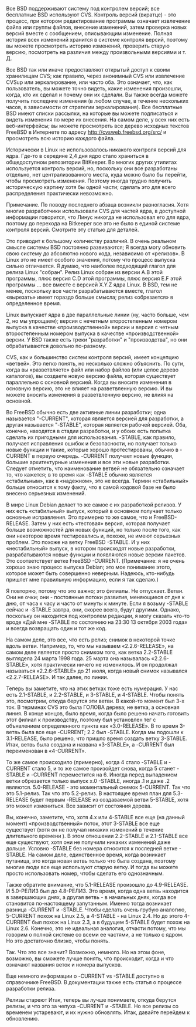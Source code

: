 Все BSD поддерживают систему под контролем версий; все бесплатные BSD используют CVS. Контроль версий (вкратце) - это процесс, при котором редактирование программы означает извлечение файла или группы файлов, внесение изменений, затем проверка новых версий вместе с сообщением, описывающим изменение. Полная история всех изменений хранится в системе контроля версий, поэтому вы можете просмотреть историю изменений, проверить старую версию, посмотреть на различия между произвольными версиями и т. Д.

Все BSD так или иначе предоставляют открытый доступ к своим хранилищам CVS; как правило, через анонимный CVS или извлечение CVSup или зеркалирование, или часто оба. Это означает, что, как пользователь, вы можете точно видеть, какие изменения произошли, когда, кто их сделал и почему они их сделали. Вы также всегда можете получить последние изменения (в любом случае, в течение нескольких часов, в зависимости от стратегии зеркалирования). Все бесплатные BSD имеют списки рассылки, на которые вы можете подписаться и видеть изменения по мере их внесения. На самом деле, у всех них есть веб-интерфейсы; вы можете просмотреть все дерево исходных текстов FreeBSD в Интернете по адресу http://cvsweb.freebsd.org/src/ и просмотреть всю историю каждого файла.

Исторически в Linux не использовалось никакого контроля версий для ядра. Где-то в середине 2,4 дня ядро ​​стало храниться в общедоступном репозитории BitKeeper. Во многих других утилитах используется контроль версий, но, поскольку они все разработаны отдельно, нет централизованного места, куда можно было бы перейти, чтобы просмотреть изменения. Поэтому иногда трудно получить историческую картину хотя бы одной части; сделать это для всего распределения практически невозможно.

Примечание. По поводу последнего абзаца возникли разногласия. Хотя многие разработчики использовали CVS для частей ядра, в доступной информации говорится, что Линус никогда не использовал его для ядра, поэтому до перехода на Bitkeeper все это не было в единой системе контроля версий. Смотрите эту статью для деталей.

Это приводит к большому количеству различий. В очень реальном смысле системы BSD постоянно развиваются; Я всегда могу обновить свою систему до абсолютно нового кода, независимо от «релизов». В Linux это не имеет особого значения, потому что процесс выпуска сильно отличается. Я думаю, что наиболее подходящий глагол для релиза Linux "собран". Релиз Linux собран из версии A.B этой программы, плюс версия C.D этой программы, плюс версия E.F этой программы ... все вместе с версией X.Y.Z ядра Linux. В BSD, тем не менее, поскольку все части разрабатываются вместе, глагол «вырезать» имеет гораздо больше смысла; релиз «обрезается» в определенное время.

Linux выпускает ядра в две параллельные линии (ну, часто больше, чем 2, но мы упрощаем); версия с нечетным второстепенным номером выпуска в качестве «производственной» версии и версия с четным второстепенным номером выпуска в качестве «производственной» версии. У BSD также есть треки "разработки" и "производства", но они обрабатываются довольно по-разному.

CVS, как и большинство систем контроля версий, имеет концепцию «ветвей». Это легко понять, но несколько сложно объяснить. По сути, когда вы «разветвляете» файл или набор файлов (или целое дерево каталогов), вы создаете новую версию файла, которая существует параллельно с основной версией. Когда вы вносите изменения в основную версию, это не влияет на разветвленную версию. И вы можете вносить изменения в разветвленную версию, не влияя на основной.

Во FreeBSD обычно есть две активные линии разработки; одна называется "-CURRENT", которая является версией для разработки, а другая называется "-STABLE", которая является рабочей версией. Оба, конечно, находятся в стадии разработки, и у обоих есть попытка сделать их пригодными для использования. -STABLE, как правило, получает исправления ошибок и безопасности, но получает только новые функции и такие, которые хорошо протестированы, обычно в -CURRENT в первую очередь. -CURRENT получает новые функции, большие архитектурные изменения и все эти новые разработки. Следует отметить, что наименование ветвей не обязательно означает то, что кажется; в то время как -STABLE обычно является «стабильным», как в «надежном», это не всегда. Термин «стабильный» больше относится к тому факту, что в самой кодовой базе не было внесено серьезных изменений.

В мире Linux Debian делает то же самое с их разработкой релизов. У них есть «стабильный» выпуск, который в основном получает только основные исправления. Это примерно то же самое, что и FreeBSD-RELEASE. Затем у них есть «тестовая» версия, которая получает больше возможностей для новых функций, но только после того, как они некоторое время тестировались и, похоже, не имеют серьезных проблем. Это похоже на ветку FreeBSD -STABLE. И у них «нестабильный» выпуск, в котором происходят новые разработки, разрабатываются новые функции и появляются новые версии пакетов. Это соответствует ветке FreeBSD -CURRENT. (Примечание: я не очень хорошо знаю процесс выпуска Debian; это мое понимание этого, которое может быть совершенно неверным. Надеюсь, кто-нибудь пришлет мне правильную информацию, если я так сделаю.)

Я повторяю, потому что это важно; это филиалы. Не отпускает. Ветви. Они не очки; они - постоянные потоки развития, меняющиеся от дня к дню, от часа к часу и часто от минуты к минуте. Если я возьму -STABLE сейчас и -STABLE завтра, они, скорее всего, будут другими. Однако, поскольку он находится под контролем редакции, я могу сказать что-то вроде «Дай мне -STABLE по состоянию на 23:30 13 октября 2003 года» и всегда возвращать один и тот же код.

На самом деле, это все, что есть релиз; снимок в некоторой точке вдоль ветви. Например, то, что мы называем «2.2.6-RELEASE», на самом деле является просто снимком того, как ветка 2.2-STABLE выглядела 24 марта 1998 года. 25 марта она называлась «2.2.6-STABLE», хотя практически ничего не изменилось. И он продолжал называться «2.2.6-STABLE» до 21 июля, когда новый снимок назывался «2.2.7-RELEASE». И так далее, по линии.

Теперь вы заметите, что на этих ветках тоже есть нумерация. У нас есть 2.1-STABLE, и 2.2-STABLE, и 3-STABLE, и 4-STABLE. Чтобы понять это, посмотрим, откуда берутся эти ветви. В какой-то момент был 3-х ток. В терминах CVS это была ГОЛОВА дерева; не ветка, а основная линия. В конце концов, было время, когда было решено начать готовить этот филиал к производству, поэтому был установлен тег с объявлением определенного пункта как «3.0-RELEASE». В то время 3-ветвь была все еще -CURRENT; 2.2 был -STABLE. Когда мы подошли к 3.1-RELEASE, было решено, что пришло время создать ветку 3-STABLE. Итак, ветвь была создана и названа «3-STABLE», а -CURRENT был переименован в «4-CURRENT».

То же самое происходило (примерно), когда 4 стало -STABLE и -CURRENT стало 5, и то же самое произойдет снова, когда 5 станет -STABLE и -CURRENT переместится на 6. Иногда перед выпадением ветки обрезается только выпуск x.0 -STABLE, иногда .1 и даже .2 являются. 5.0-RELEASE - это моментальный снимок 5-CURRENT. Так что это 5.1-релиз. Так что это 5.2-релиз. В настоящее время план для 5.3-RELEASE будет первым -RELEASE из создаваемой ветви 5-STABLE, хотя это может измениться. Все зависит от состояния дерева.

Вы, конечно, заметите, что, хотя 4.x или 4-STABLE все еще (на данный момент) «производственный» поток, этот 3-STABLE все еще существует (хотя он не получал никаких изменений в течение длительного времени ). В этом отношении 2.2-STABLE и 2.1-STABLE все еще существуют, хотя они не получили никаких изменений даже дольше. Условно -STABLE без номера относится к последней ветке -STABLE. На самом деле, единственное время, когда возникает путаница, это когда новая ветвь только что была создана, поэтому многие люди все еще используют старую ветку. И тогда вы можете просто использовать номер, чтобы сделать его однозначным.

Также обратите внимание, что 5.1-RELEASE произошло до 4.9-RELEASE. И 5.0-РЕЛИЗ был до 4.8-РЕЛИЗ. Это время, когда одна ветвь находится в завершающих днях, а другая ветвь - в начальных днях, когда все становится по-настоящему запутанным. Именно тогда возникает разница -CURRENT и -STABLE. Чтобы сделать очень грубую аналогию, 5-CURRENT похож на Linux 2.5, а 4-STABLE - на Linux 2.4. Но до этого 4-CURRENT был похож на Linux 2.3, а в будущем 5-STABLE будет похож на Linux 2.6. Конечно, это не идеальная аналогия, отчасти потому, что мы говорим о полной системе со всеми ее частями, а не только с ядром. Но это достаточно близко, чтобы понять.

Так. Что это все значит? Возможно, немного. Но на этом фоне, возможно, вы сможете лучше понять, что происходит, когда и что означают названия веток и номера выпусков.

Еще немного информации о -CURRENT vs -STABLE доступно в справочнике FreeBSD. В документации также есть статья о процессе разработки релиза.

Релизы стареют
Итак, теперь вы лучше понимаете, откуда берутся релизы, и что это за чепуха -CURRENT и -STABLE. Но все релизы со временем устаревают, и их нужно обновлять. Итак, давайте перейдем к обновлению.
